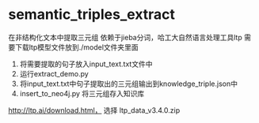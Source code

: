 # semantic_triples_extract
在非结构化文本中提取三元组
依赖于jieba分词，哈工大自然语言处理工具ltp
需要下载ltp模型文件放到./model文件夹里面

1.	将需要提取的句子放入input_text.txt文件中
2.	运行extract_demo.py
3.	将input_text.txt中句子提取出的三元组输出到knowledge_triple.json中
4.  insert_to_neo4j.py 将三元组存入知识库


http://ltp.ai/download.html，   选择 ltp_data_v3.4.0.zip
